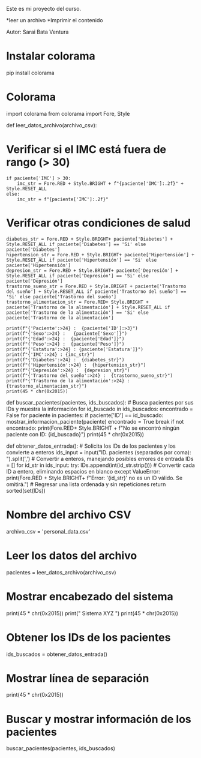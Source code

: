 Este es mi proyecto del curso.

*leer un archivo
*Imprimir el contenido

Autor: Sarai Bata Ventura


# Instalar colorama 
pip install colorama

# Colorama 
import colorama
from colorama import Fore, Style

def leer_datos_archivo(archivo_csv):

   # Verificar si el IMC está fuera de rango (> 30)
    if paciente['IMC'] > 30:
        imc_str = Fore.RED + Style.BRIGHT + f"{paciente['IMC']:.2f}" + Style.RESET_ALL
    else:
        imc_str = f"{paciente['IMC']:.2f}"
    
   # Verificar otras condiciones de salud
    
    diabetes_str = Fore.RED + Style.BRIGHT+ paciente['Diabetes'] + Style.RESET_ALL if paciente['Diabetes'] == 'Si' else paciente['Diabetes']
    hipertension_str = Fore.RED + Style.BRIGHT+ paciente['Hipertensión'] + Style.RESET_ALL if paciente['Hipertensión'] == 'Si' else paciente['Hipertensión']
    depresion_str = Fore.RED + Style.BRIGHT+ paciente['Depresión'] + Style.RESET_ALL if paciente['Depresión'] == 'Si' else paciente['Depresión']
    trastorno_sueno_str = Fore.RED + Style.BRIGHT + paciente['Trastorno del sueño'] + Style.RESET_ALL if paciente['Trastorno del sueño'] == 'Si' else paciente['Trastorno del sueño']
    trastorno_alimentacion_str = Fore.RED+ Style.BRIGHT + paciente['Trastorno de la alimentación'] + Style.RESET_ALL if paciente['Trastorno de la alimentación'] == 'Si' else   
    paciente['Trastorno de la alimentación']
    
    print(f"{'Paciente':>24} :  {paciente['ID']:>3}")
    print(f"{'Sexo':>24} :   {paciente['Sexo']}")
    print(f"{'Edad':>24} :  {paciente['Edad']}")
    print(f"{'Peso':>24} :  {paciente['Peso']}")
    print(f"{'Estatura':>24} : {paciente['Estatura']}")
    print(f"{'IMC':>24} : {imc_str}")
    print(f"{'Diabetes':>24} :  {diabetes_str}")
    print(f"{'Hipertensión':>24} :  {hipertension_str}")
    print(f"{'Depresión':>24} :  {depresion_str}")
    print(f"{'Trastorno del sueño':>24} :  {trastorno_sueno_str}")
    print(f"{'Trastorno de la alimentación':>24} :  {trastorno_alimentacion_str}")
    print(45 * chr(0x2015))

def buscar_pacientes(pacientes, ids_buscados):
    # Busca pacientes por sus IDs y muestra la información
    for id_buscado in ids_buscados:
        encontrado = False
        for paciente in pacientes:
            if paciente['ID'] == id_buscado:
                mostrar_informacion_paciente(paciente)
                encontrado = True
                break
        if not encontrado:
            print(Fore.RED+ Style.BRIGHT + f"No se encontró ningún paciente con ID: {id_buscado}")
            print(45 * chr(0x2015))

def obtener_datos_entrada():
    # Solicita los IDs de los pacientes y los convierte a enteros
    ids_input = input("ID. pacientes (separados por coma): ").split(',')
    # Convertir a enteros, manejando posibles errores de entrada
    IDs = []
    for id_str in ids_input:
        try:
            IDs.append(int(id_str.strip()))  # Convertir cada ID a entero, eliminando espacios en blanco
        except ValueError:
            print(Fore.RED + Style.BRIGHT+ f"Error: '{id_str}' no es un ID válido. Se omitirá.")
    # Regresar una lista ordenada y sin repeticiones
    return sorted(set(IDs))

# Nombre del archivo CSV
archivo_csv = 'personal_data.csv'

# Leer los datos del archivo
pacientes = leer_datos_archivo(archivo_csv)

# Mostrar encabezado del sistema
print(45 * chr(0x2015))
print("                   Sistema XYZ                    ")
print(45 * chr(0x2015))

# Obtener los IDs de los pacientes
ids_buscados = obtener_datos_entrada()

# Mostrar línea de separación
print(45 * chr(0x2015))

# Buscar y mostrar información de los pacientes
buscar_pacientes(pacientes, ids_buscados)

    
    